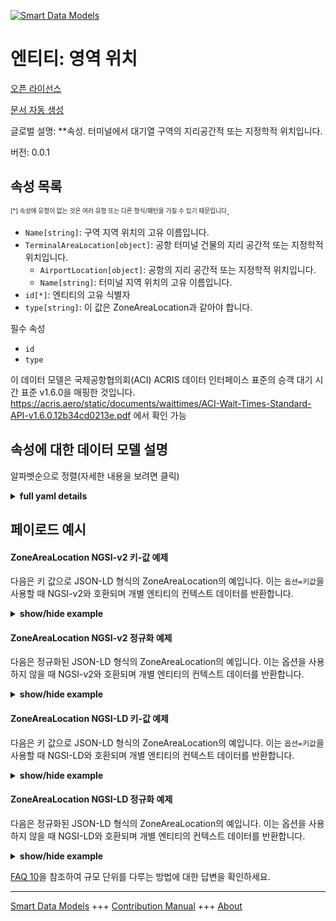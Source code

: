 <!-- 10-Header -->  
[![Smart Data Models](https://smartdatamodels.org/wp-content/uploads/2022/01/SmartDataModels_logo.png "Logo")](https://smartdatamodels.org)  
엔티티: 영역 위치  
==========<!-- /10-Header -->  
<!-- 15-License -->  
[오픈 라이선스](https://github.com/smart-data-models//dataModel.ACRIS/blob/master/ZoneAreaLocation/LICENSE.md)  
[문서 자동 생성](https://docs.google.com/presentation/d/e/2PACX-1vTs-Ng5dIAwkg91oTTUdt8ua7woBXhPnwavZ0FxgR8BsAI_Ek3C5q97Nd94HS8KhP-r_quD4H0fgyt3/pub?start=false&loop=false&delayms=3000#slide=id.gb715ace035_0_60)  
<!-- /15-License -->  
<!-- 20-Description -->  
글로벌 설명: **속성. 터미널에서 대기열 구역의 지리공간적 또는 지정학적 위치입니다.  
버전: 0.0.1  
<!-- /20-Description -->  
<!-- 30-PropertiesList -->  

## 속성 목록  

<sup><sub>[*] 속성에 유형이 없는 것은 여러 유형 또는 다른 형식/패턴을 가질 수 있기 때문입니다</sub></sup>.  
- `Name[string]`: 구역 지역 위치의 고유 이름입니다.  - `TerminalAreaLocation[object]`: 공항 터미널 건물의 지리 공간적 또는 지정학적 위치입니다.  	- `AirportLocation[object]`: 공항의 지리 공간적 또는 지정학적 위치입니다.    
	- `Name[string]`: 터미널 지역 위치의 고유 이름입니다.    
- `id[*]`: 엔티티의 고유 식별자  - `type[string]`: 이 값은 ZoneAreaLocation과 같아야 합니다.  <!-- /30-PropertiesList -->  
<!-- 35-RequiredProperties -->  
필수 속성  
- `id`  - `type`  <!-- /35-RequiredProperties -->  
<!-- 40-RequiredProperties -->  
이 데이터 모델은 국제공항협의회(ACI) ACRIS 데이터 인터페이스 표준의 승객 대기 시간 표준 v1.6.0을 매핑한 것입니다. https://acris.aero/static/documents/waittimes/ACI-Wait-Times-Standard-API-v1.6.0.12b34cd0213e.pdf 에서 확인 가능  
<!-- /40-RequiredProperties -->  
<!-- 50-DataModelHeader -->  
## 속성에 대한 데이터 모델 설명  
알파벳순으로 정렬(자세한 내용을 보려면 클릭)  
<!-- /50-DataModelHeader -->  
<!-- 60-ModelYaml -->  
<details><summary><strong>full yaml details</strong></summary>    
```yaml  
ZoneAreaLocation:    
  description: Property. The geospatial or geopolitical location of a Queuing Zone in a Terminal.    
  properties:    
    Name:    
      description: Unique name for the Zone Area Location.    
      type: string    
      x-ngsi:    
        type: Property    
    TerminalAreaLocation:    
      description: The geospatial or geopolitical location of an Airport Terminal building.    
      properties:    
        AirportLocation:    
          description: The geospatial or geopolitical location of an Airport.    
          properties:    
            Latitude:    
              description: Coordinate for latitude of the Airport.    
              type: number    
              x-ngsi:    
                type: Property    
            Longitude:    
              description: Coordinate for longitude of the Airport.    
              type: number    
              x-ngsi:    
                type: Property    
            Name:    
              description: Unique name for the Airport Location.    
              type: string    
              x-ngsi:    
                type: Property    
            Srid:    
              description: 'A Spatial Reference System Identifier (SRID), to identify the spatial coordinate system definitions.'    
              type: number    
              x-ngsi:    
                type: Property    
          type: object    
          x-ngsi:    
            type: Property    
        Name:    
          description: Unique name for the Terminal Area Location.    
          type: string    
          x-ngsi:    
            type: Property    
      type: object    
      x-ngsi:    
        type: Property    
    id:    
      anyOf:    
        - description: Identifier format of any NGSI entity    
          maxLength: 256    
          minLength: 1    
          pattern: ^[\w\-\.\{\}\$\+\*\[\]`|~^@!,:\\]+$    
          type: string    
          x-ngsi:    
            type: Property    
        - description: Identifier format of any NGSI entity    
          format: uri    
          type: string    
          x-ngsi:    
            type: Property    
      description: Unique identifier of the entity    
      x-ngsi:    
        type: Property    
    type:    
      description: It must be equal to ZoneAreaLocation.    
      enum:    
        - ZoneAreaLocation    
      type: string    
      x-ngsi:    
        type: Property    
  required:    
    - id    
    - type    
  type: object    
  x-derived-from: https://acris.aero/static/documents/waittimes/ACI-Wait-Times-API-Specification-v1.6.0.1c4ec122da9a.yaml    
  x-disclaimer: 'Redistribution and use in source and binary forms, with or without modification, are permitted  provided that the license conditions are met. Copyleft (c) 2022 Contributors to Smart Data Models Program'    
  x-license-url: https://github.com/smart-data-models/dataModel.ACRIS/blob/master/ZoneAreaLocation/LICENSE.md    
  x-model-schema: https://smart-data-models.github.io/dataModel.ACRIS/ZoneAreaLocation/schema.json    
  x-model-tags: ACRIS    
  x-version: 0.0.1    
```  
</details>    
<!-- /60-ModelYaml -->  
<!-- 70-MiddleNotes -->  
<!-- /70-MiddleNotes -->  
<!-- 80-Examples -->  
## 페이로드 예시  
#### ZoneAreaLocation NGSI-v2 키-값 예제  
다음은 키 값으로 JSON-LD 형식의 ZoneAreaLocation의 예입니다. 이는 `옵션=키값`을 사용할 때 NGSI-v2와 호환되며 개별 엔티티의 컨텍스트 데이터를 반환합니다.  
<details><summary><strong>show/hide example</strong></summary>    
```json  
{  
    "id": "urn:ngsi-ld:ZoneAreaLocation:id:IFIF:16457773",  
    "type": "ZoneAreaLocation",  
    "Name": "East are terminal 1 Madrid",  
    "TerminalAreaLocation": {  
        "Name": "East side",  
        "AirportLocation": {  
            "Latitude": 40.42,  
            "Longitude": 3.708,  
            "Name": "Madrid",  
            "Srid": 4326  
        }  
    }  
}  
```  
</details>  
#### ZoneAreaLocation NGSI-v2 정규화 예제  
다음은 정규화된 JSON-LD 형식의 ZoneAreaLocation의 예입니다. 이는 옵션을 사용하지 않을 때 NGSI-v2와 호환되며 개별 엔티티의 컨텍스트 데이터를 반환합니다.  
<details><summary><strong>show/hide example</strong></summary>    
```json  
{  
    "id": "urn:ngsi-ld:ZoneAreaLocation:id:EBXR:29001296",  
    "type": "ZoneAreaLocation",  
    "Name": {  
        "type": "Text",  
        "value": "East are terminal 1 Madrid"  
    },  
    "TerminalAreaLocation": {  
        "type": "StructuredValue",  
        "value": {  
            "Name": "Change more ground law television. Its fire such see.",  
            "AirportLocation": {  
                "Latitude": 40.42,  
                "Longitude": 3.708,  
                "Name": "East Side",  
                "Srid": 4326  
            }  
        }  
    }  
}  
```  
</details>  
#### ZoneAreaLocation NGSI-LD 키-값 예제  
다음은 키 값으로 JSON-LD 형식의 ZoneAreaLocation의 예입니다. 이는 `옵션=키값`을 사용할 때 NGSI-LD와 호환되며 개별 엔티티의 컨텍스트 데이터를 반환합니다.  
<details><summary><strong>show/hide example</strong></summary>    
```json  
{  
  "id": "urn:ngsi-ld:ZoneAreaLocation:id:IFIF:16457773",  
  "type": "ZoneAreaLocation",  
  "Name": "East are terminal 1 Madrid",  
  "TerminalAreaLocation": {  
    "Name": "East side",  
    "AirportLocation": {  
      "Latitude": 40.42,  
      "Longitude": 3.708,  
      "Name": "Madrid",  
      "Srid": 4326  
    }  
  },  
  "@context": [  
    "https://raw.githubusercontent.com/smart-data-models/dataModel.ACRIS/master/context.jsonld"  
  ]  
}  
```  
</details>  
#### ZoneAreaLocation NGSI-LD 정규화 예제  
다음은 정규화된 JSON-LD 형식의 ZoneAreaLocation의 예입니다. 이는 옵션을 사용하지 않을 때 NGSI-LD와 호환되며 개별 엔티티의 컨텍스트 데이터를 반환합니다.  
<details><summary><strong>show/hide example</strong></summary>    
```json  
{  
    "id": "urn:ngsi-ld:ZoneAreaLocation:id:EBXR:29001296",  
    "type": "ZoneAreaLocation",  
    "Name": {  
        "type": "Property",  
        "value": "East are terminal 1 Madrid"  
    },  
    "TerminalAreaLocation": {  
        "type": "Property",  
        "value": {  
            "Name": "Change more ground law television. Its fire such see.",  
            "AirportLocation": {  
                "Latitude": 40.42,  
                "Longitude": 3.708,  
                "Name": "East Side",  
                "Srid": 4326  
            }  
        }  
    },  
    "@context": [  
        "https://raw.githubusercontent.com/smart-data-models/dataModel.ACRIS/master/context.jsonld"  
    ]  
}  
```  
</details><!-- /80-Examples -->  
<!-- 90-FooterNotes -->  
<!-- /90-FooterNotes -->  
<!-- 95-Units -->  
[FAQ 10](https://smartdatamodels.org/index.php/faqs/)을 참조하여 규모 단위를 다루는 방법에 대한 답변을 확인하세요.  
<!-- /95-Units -->  
<!-- 97-LastFooter -->  
---  
[Smart Data Models](https://smartdatamodels.org) +++ [Contribution Manual](https://bit.ly/contribution_manual) +++ [About](https://bit.ly/Introduction_SDM)<!-- /97-LastFooter -->  
